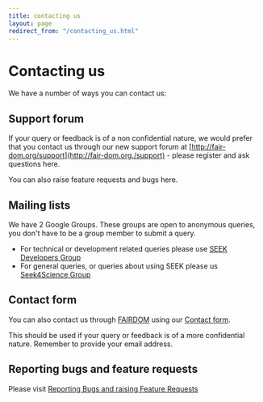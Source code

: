 ```yaml
---
title: contacting us
layout: page
redirect_from: "/contacting_us.html"
---
```


# Contacting us

We have a number of ways you can contact us:

## Support forum

If your query or feedback is of a non confidential nature, we would prefer that you
contact us through our new support forum at [http://fair-dom.org/support](http://fair-dom.org./support) - please register and ask questions here.

You can also raise feature requests and bugs here.

## Mailing lists

We have 2 Google Groups. These groups are open to anonymous queries, you don't have to be a group member to submit a query.

* For technical or development related queries please use [SEEK Developers Group](http://groups.google.com/group/seek-developers)
* For general queries, or queries about using SEEK please us [Seek4Science Group](http://groups.google.com/group/seek4science)


## Contact form

You can also contact us through [FAIRDOM](http://fair-dom.org) using our [Contact form](http://fair-dom.org/contact).

This should be used if your query or feedback is of a more confidential nature. Remember to provide your email address.


## Reporting bugs and feature requests

Please visit [Reporting Bugs and raising Feature Requests](/tech/reporting-bugs-and-features.html)



